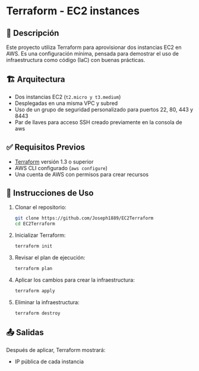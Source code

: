 # Terraform - EC2 instances

## 🧾 Descripción

Este proyecto utiliza Terraform para aprovisionar dos instancias EC2 en AWS. Es una configuración mínima, pensada para demostrar el uso de infraestructura como código (IaC) con buenas prácticas.

## 🏗️ Arquitectura

- Dos instancias EC2 (`t2.micro y t3.medium`)
- Desplegadas en una misma VPC y subred
- Uso de un grupo de seguridad personalizado para puertos 22, 80, 443 y 8443
- Par de llaves para acceso SSH creado previamente en la consola de aws

## ✅ Requisitos Previos

- [Terraform](https://developer.hashicorp.com/terraform/downloads) versión 1.3 o superior
- AWS CLI configurado (`aws configure`)
- Una cuenta de AWS con permisos para crear recursos

## 🚀 Instrucciones de Uso

1. Clonar el repositorio:
   ```bash
   git clone https://github.com/Joseph1889/EC2Terraform
   cd EC2Terraform
2. Inicializar Terraform:
   ```bash
   terraform init
3. Revisar el plan de ejecución:
   ```bash
   terraform plan
4. Aplicar los cambios para crear la infraestructura:
   ```bash
   terraform apply
5. Eliminar la infraestructura:
   ```bash
   terraform destroy
## 📤 Salidas

Después de aplicar, Terraform mostrará:

- IP pública de cada instancia